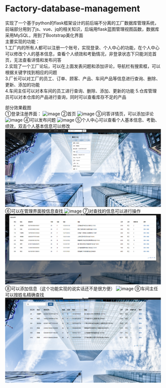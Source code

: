 # Factory-database-management
实现了一个基于python的flask框架设计的前后端不分离的工厂数据库管理系统，前端部分用到了js、vue、jq的相关知识，后端用flask蓝图管理视图函数，数据库采用MySQL，用到了Bootstrap美化界面<br/>
主要实现的功能：<br/>
1.工厂内的所有人都可以注册一个账号，实现登录、个人中心的功能，在个人中心可以修改个人的基本信息，查看个人绩效和考勤情况，非登录状态下只能浏览首页，无法查看详情和发布问答<br/>
2.实现了一个工厂论坛，可以在上面发表问题和添加评论，导航栏有搜索框，可以根据关键字找到相应的问题<br/> 
3.厂长可以对工厂的员工、订单、顾客、产品、车间产品等信息进行查询、删除、更新、添加的功能<br/>
4.车间主任可以对本车间的员工进行查询、删除、添加、更新的功能  5.仓库管理员可以对本仓库的产品进行查询，同时可以查看库存不足的产品<br/>


部分效果截图<br/>
①登录注册界面：
![image](https://github.com/H-JW0829/Factory-database-management/blob/master/images/1.png)
②首页
![image](https://github.com/H-JW0829/Factory-database-management/blob/master/images/2.png)
③问答详情页，可以添加评论
![image](https://github.com/H-JW0829/Factory-database-management/blob/master/images/3.png)
④可以发布问题
![image](https://github.com/H-JW0829/Factory-database-management/blob/master/images/6.png)
⑤个人中心可以查看个人基本信息、考勤、绩效，双击个人基本信息可以修改
![image](https://github.com/H-JW0829/Factory-database-management/blob/master/images/4.png)
⑥可以在管理界面按信息查找
![image](https://github.com/H-JW0829/Factory-database-management/blob/master/images/5.png)
⑦对查找的信息可以进行操作
![image](https://github.com/H-JW0829/Factory-database-management/blob/master/images/7.png)
⑧可以添加信息（这个功能实现的说实话还不是很方便）
![image](https://github.com/H-JW0829/Factory-database-management/blob/master/images/8.png)
⑨车间主任可以按姓名精确查找
![image](https://github.com/H-JW0829/Factory-database-management/blob/master/images/9.png)

